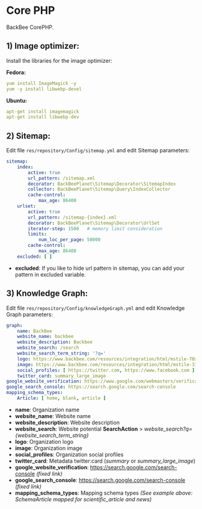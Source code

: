 # Core PHP

BackBee CorePHP.

## 1) Image optimizer:

Install the libraries for the image optimizer:

**Fedora:**

```yaml
yum install ImageMagick -y
yum -y install libwebp-devel
```

**Ubuntu:**

```yaml
apt-get install imagemagick
apt-get install libwebp-dev
```

## 2) Sitemap:

Edit file `res/repository/Config/sitemap.yml` and edit Sitemap parameters:

```yaml
sitemap:
    index:
        active: true
        url_pattern: /sitemap.xml
        decorator: BackBeePlanet\Sitemap\Decorator\SitemapIndex
        collector: BackBeePlanet\Sitemap\Query\IndexCollector
        cache-control:
            max_age: 86400
    urlset:
        active: true
        url_pattern: /sitemap-{index}.xml
        decorator: BackBeePlanet\Sitemap\Decorator\UrlSet
        iterator-step: 1500   # memory limit consideration
        limits:
            num_loc_per_page: 50000
        cache-control:
            max_age: 86400
    excluded: [ ]
```

* **excluded**: If you like to hide url pattern in sitemap, you can add your pattern in excluded variable.

## 3) Knowledge Graph:

Edit file `res/repository/Config/knowledgeGraph.yml` and edit Knowledge Graph parameters:

```yaml
graph:
    name: BackBee
    website_name: backbee
    website_description: Backbee
    website_search: /search
    website_search_term_string: '?q='
    logo: https://www.backbee.com/resources/integration/html/mstile-70x70.png
    image: https://www.backbee.com/resources/integration/html/mstile-310x310.png
    social_profiles: [ https://twitter.com, https://www.facebook.com ]
    twitter_card: summary_large_image
google_website_verification: https://www.google.com/webmasters/verification/home?hl=en
google_search_console: https://search.google.com/search-console
mapping_schema_types:
    Article: [ home, blank, article ]
```

* **name**: Organization name
* **website_name**: Website name
* **website_description**: Website description
* **website_search**: Website potential **SearchAction** > *website_search?q={website_search_term_string}*
* **logo**: Organization logo
* **image**: Organization image
* **social_profiles**: Organization social profiles
* **twitter_card**: Metadata twitter:card (*summary* or *summary_large_image*)
* **google_website_verification**: https://search.google.com/search-console *(fixed link)*
* **google_search_console**: https://search.google.com/search-console *(fixed link)*
* **mapping_schema_types**: Mapping schema types *(See example above: SchemaArticle mapped for scientific_article and
  news)*
